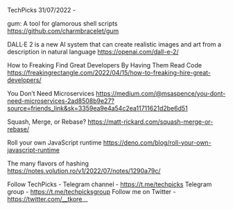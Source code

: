 TechPicks 31/07/2022 -

gum: A tool for glamorous shell scripts
https://github.com/charmbracelet/gum

DALL·E 2 is a new AI system that can create realistic images and art from a description in natural language
https://openai.com/dall-e-2/

How to Freaking Find Great Developers By Having Them Read Code
https://freakingrectangle.com/2022/04/15/how-to-freaking-hire-great-developers/

You Don’t Need Microservices
https://medium.com/@msaspence/you-dont-need-microservices-2ad8508b9e27?source=friends_link&sk=3359ea9e4a54c2ea11711621d2be6d51

Squash, Merge, or Rebase?
https://matt-rickard.com/squash-merge-or-rebase/

Roll your own JavaScript runtime
https://deno.com/blog/roll-your-own-javascript-runtime

The many flavors of hashing
https://notes.volution.ro/v1/2022/07/notes/1290a79c/

Follow TechPicks -
Telegram channel - https://t.me/techpicks
Telegram group - https://t.me/techpicksgroup
Follow me on Twitter - https://twitter.com/__tkore__